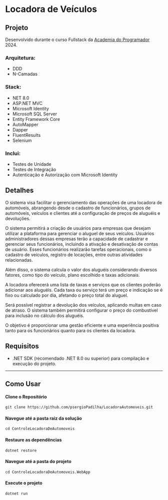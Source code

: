 # Locadora de Veículos

## Projeto
Desenvolvido durante o curso Fullstack da [Academia do Programador](https://www.academiadoprogramador.net/) 2024.
### Arquitetura:
- DDD
- N-Camadas
### Stack:
- NET 8.0
- ASP.NET MVC
- Microsoft Identity
- Microsoft SQL Server
- Entity Framework Core
- AutoMapper
- Dapper
- FluentResults
- Selenium
### Inclui:
- Testes de Unidade
- Testes de Integração
- Autenticação e Autorização com Microsoft Identity
## Detalhes
O sistema visa facilitar o gerenciamento das operações de uma locadora de automóveis, abrangendo desde o cadastro de funcionários, grupos de automóveis, veículos e clientes até a configuração de preços de aluguéis e devoluções.

O sistema permitirá a criação de usuários para empresas que desejam utilizar a plataforma para gerenciar o aluguel de seus veículos. Usuários administradores dessas empresas terão a capacidade de cadastrar e gerenciar seus funcionários, incluindo a ativação e desativação de contas de usuário. Esses funcionários realizarão tarefas operacionais, como o cadastro de veículos, registro de locações, entre outras atividades relacionadas.

Além disso, o sistema calcula o valor dos aluguéis considerando diversos fatores, como tipo do veículo, plano escolhido e taxas adicionais.

A locadora oferecerá uma lista de taxas e serviços que os clientes poderão adicionar aos aluguéis. Cada taxa ou serviço terá um preço e indicação se é fixo ou calculado por dia, afetando o preço total do aluguel.

Será possível registrar a devolução dos veículos, aplicando multas em caso de atraso. O sistema também permitirá configurar o preço do combustível para inclusão no cálculo dos aluguéis.

O objetivo é proporcionar uma gestão eficiente e uma experiência positiva tanto para os funcionários quanto para os clientes da locadora.

## Requisitos

- .NET SDK (recomendado .NET 8.0 ou superior) para compilação e execução do projeto.

---

## Como Usar

#### Clone o Repositório
```
git clone https://github.com/psergioPadilha/LocadoraAutomoveis.git
```

#### Navegue até a pasta raiz da solução
```
cd ControleLocadoraDeAutomoveis
```

#### Restaure as dependências
```
dotnet restore
```

#### Navegue até a pasta do projeto
```
cd ControleLocadoraDeAutomoveis.WebApp
```

#### Execute o projeto
```
dotnet run
```
